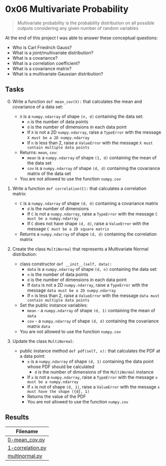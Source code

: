 # 0x06 Multivariate Probability

> Multivariate probability is the probability distribution on all possible outputs considering any given number of random variables

At the end of this project I was able to answer these conceptual questions:

* Who is Carl Friedrich Gauss?
* What is a joint/multivariate distribution?
* What is a covariance?
* What is a correlation coefficient?
* What is a covariance matrix?
* What is a multivariate Gaussian distribution?

## Tasks

0. Write a function `def mean_cov(X):` that calculates the mean and covariance of a data set:

    * `X` is a `numpy.ndarray` of shape `(n, d)` containing the data set:
        * `n` is the number of data points
        * `d` is the number of dimensions in each data point
        * If `X` is not a 2D `numpy.ndarray`, raise a `TypeError` with the message `X must be a 2D numpy.ndarray`
        * If `n` is less than 2, raise a `ValueError` with the message `X must contain multiple data points`
    * Returns: `mean`, `cov`:
        * `mean` is a `numpy.ndarray` of shape `(1, d)` containing the mean of the data set
        * `cov` is a `numpy.ndarray` of shape `(d, d)` containing the covariance matrix of the data set
    * You are not allowed to use the function `numpy.cov`

1. Write a function `def correlation(C):` that calculates a correlation matrix:

    * `C` is a `numpy.ndarray` of shape `(d, d)` containing a covariance matrix
        * `d` is the number of dimensions
        * If `C` is not a `numpy.ndarray`, raise a `TypeError` with the message `C must be a numpy.ndarray`
        * If `C` does not have shape `(d, d)`, raise a `ValueError` with the message `C must be a 2D square matrix`
    * Returns a `numpy.ndarray` of shape `(d, d)` containing the correlation matrix

2. Create the class `MultiNormal` that represents a Multivariate Normal distribution:

    * class constructor `def __init__(self, data):`
        * `data` is a `numpy.ndarray` of shape `(d, n)` containing the data set:
        * `n` is the number of data points
        * `d` is the number of dimensions in each data point
        * If `data` is not a 2D `numpy.ndarray`, raise a `TypeError` with the message `data must be a 2D numpy.ndarray`
        * If `n` is less than 2, raise a `ValueError` with the message `data must contain multiple data points`
    * Set the public instance variables:
        * `mean` - a `numpy.ndarray` of shape `(d, 1)` containing the mean of `data`
        * `cov` - a `numpy.ndarray` of shape `(d, d)` containing the covariance matrix `data`
    * You are not allowed to use the function `numpy.cov`

3. Update the class `MultiNormal`:

    * public instance method `def pdf(self, x):` that calculates the PDF at a data point:
        * `x` is a `numpy.ndarray` of shape `(d, 1)` containing the data point whose PDF should be calculated
            * `d` is the number of dimensions of the `MultiNormal` instance
        * If `x` is not a `numpy.ndarray`, raise a `TypeError` with the message `x must be a numpy.ndarray`
        * If `x` is not of shape `(d, 1)`, raise a `ValueError` with the message `x must have the shape ({d}, 1)`
        * Returns the value of the PDF
        * You are not allowed to use the function `numpy.cov`

## Results

| Filename |
| ------ |
| [0-mean_cov.py](https://github.com/jhonaRiver/holbertonschool-machine_learning/blob/master/math/0x06-multivariate_prob/0-mean_cov.py)|
| [1-correlation.py](https://github.com/jhonaRiver/holbertonschool-machine_learning/blob/master/math/0x06-multivariate_prob/1-correlation.py)|
| [multinormal.py](https://github.com/jhonaRiver/holbertonschool-machine_learning/blob/master/math/0x06-multivariate_prob/multinormal.py)|

